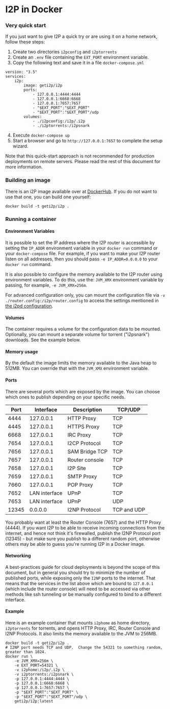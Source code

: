 # I2P in Docker

### Very quick start
If you just want to give I2P a quick try or are using it on a home network, follow these steps:

1. Create two directories `i2pconfig` and `i2ptorrents`
2. Create an `.env` file containing the `EXT_PORT` environment variable.
3. Copy the following text and save it in a file `docker-compose.yml`
```
version: "3.5"
services:
    i2p:
        image: geti2p/i2p
        ports:
            - 127.0.0.1:4444:4444
            - 127.0.0.1:6668:6668
            - 127.0.0.1:7657:7657
            - "$EXT_PORT":"$EXT_PORT"
            - "$EXT_PORT":"$EXT_PORT"/udp
        volumes:
            - ./i2pconfig:/i2p/.i2p
            - ./i2ptorrents:/i2psnark
```
4. Execute `docker-compose up`
5. Start a browser and go to `http://127.0.0.1:7657` to complete the setup wizard.

Note that this quick-start approach is not recommended for production deployments on remote servers.  Please read the rest of this document for more information.

### Building an image
There is an i2P image available over at [DockerHub](https://hub.docker.com).  If you do not want to use that one, you can build one yourself:
```
docker build -t geti2p/i2p .
```

### Running a container

#### Environment Variables

It is possible to set the IP address where the I2P router is accessible by setting
the `IP_ADDR` environment variable in your `docker run` command or your `docker-compose`
file. For example, if you want to make your I2P router listen on all addresses, then
you should pass `-e IP_ADDR=0.0.0.0` to your `docker run` command.

It is also possible to configure the memory available to the I2P router using
environment variables. To do this, use the: `JVM_XMX` environment variable by passing,
for example, `-e JVM_XMX=256m`.

For advanced configuration only, you can mount the configuration file via `-v ./router.config:/i2p/router.config` to access the settings mentioned in [the i2pd configuration](https://i2pd.readthedocs.io/en/latest/user-guide/configuration/).

#### Volumes
The container requires a volume for the configuration data to be mounted.  Optionally, you can mount a separate volume for torrent ("i2psnark") downloads.  See the example below.

#### Memory usage
By the default the image limits the memory available to the Java heap to 512MB.  You can override that with the `JVM_XMX` environment variable.

#### Ports
There are several ports which are exposed by the image.  You can choose which ones to publish depending on your specific needs.

|Port|Interface|Description|TCP/UDP|
|---|---|---|---|
|4444|127.0.0.1|HTTP Proxy|TCP|
|4445|127.0.0.1|HTTPS Proxy|TCP|
|6668|127.0.0.1|IRC Proxy|TCP|
|7654|127.0.0.1|I2CP Protocol|TCP|
|7656|127.0.0.1|SAM Bridge TCP|TCP|
|7657|127.0.0.1|Router console|TCP|
|7658|127.0.0.1|I2P Site|TCP|
|7659|127.0.0.1|SMTP Proxy|TCP|
|7660|127.0.0.1|POP Proxy|TCP|
|7652|LAN interface|UPnP|TCP|
|7653|LAN interface|UPnP|UDP|
|12345|0.0.0.0|I2NP Protocol|TCP and UDP|

You probably want at least the Router Console (7657)  and the HTTP Proxy (4444).  If you want I2P to be able to receive incoming connections from the internet, and hence not think it's firewalled, publish the I2NP Protocol port (12345) - but make sure you publish to a different random port, otherwise others may be able to guess you're running I2P in a Docker image.

#### Networking
A best-practices guide for cloud deployments is beyond the scope of this document, but in general you should try to minimize the number of published ports, while exposing only the `I2NP` ports to the internet.  That means that the services in the list above which are bound to `127.0.0.1` (which include the router console) will need to be accessed via other methods like ssh tunneling or be manually configured to bind to a different interface.

#### Example
Here is an example container that mounts `i2phome` as home directory, `i2ptorrents` for torrents, and opens HTTP Proxy, IRC, Router Console and I2NP Protocols.  It also limits the memory available to the JVM to 256MB.

```
docker build -t geti2p/i2p .
# I2NP port needs TCP and UDP.  Change the 54321 to something random, greater than 1024.
docker run \
    -e JVM_XMX=256m \
    -e EXT_PORT=54321 \
    -v i2phome:/i2p/.i2p \
    -v i2ptorrents:/i2psnark \
    -p 127.0.0.1:4444:4444 \
    -p 127.0.0.1:6668:6668 \
    -p 127.0.0.1:7657:7657 \
    -p "$EXT_PORT":"$EXT_PORT" \
    -p "$EXT_PORT":"$EXT_PORT"/udp \
    geti2p/i2p:latest
```
